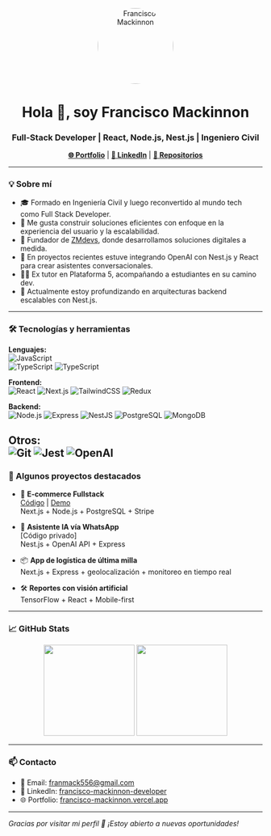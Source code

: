 <p align="center">
  <img src="https://avatars.githubusercontent.com/u/8410298?v=4" width="150" height="150" style="border-radius: 50%;" alt="Francisco Mackinnon"/>
</p>

<h1 align="center">Hola 👋, soy Francisco Mackinnon</h1>
<h3 align="center">Full-Stack Developer | React, Node.js, Nest.js | Ingeniero Civil</h3>

<p align="center">
  <a href="https://francisco-mackinnon.vercel.app" target="_blank"><strong>🌐 Portfolio</strong></a> |
  <a href="https://www.linkedin.com/in/francisco-mackinnon-developer/" target="_blank"><strong>💼 LinkedIn</strong></a> |
  <a href="https://github.com/FranMack" target="_blank"><strong>📂 Repositorios</strong></a>
</p>

---

### 💡 Sobre mí

- 🎓 Formado en Ingeniería Civil y luego reconvertido al mundo tech como Full Stack Developer.
- 🧠 Me gusta construir soluciones eficientes con enfoque en la experiencia del usuario y la escalabilidad.
- 🚀 Fundador de [ZMdevs](https://www.zmdevs.com/), donde desarrollamos soluciones digitales a medida.
- 🤖 En proyectos recientes estuve integrando OpenAI con Nest.js y React para crear asistentes conversacionales.
- 👨‍🏫 Ex tutor en Plataforma 5, acompañando a estudiantes en su camino dev.
- 🌱 Actualmente estoy profundizando en arquitecturas backend escalables con Nest.js.

---

### 🛠️ Tecnologías y herramientas

**Lenguajes:**  
![JavaScript](https://img.shields.io/badge/-JavaScript-black?style=flat&logo=javascript)  
![TypeScript](https://img.shields.io/badge/-TypeScript-black?style=flat&logo=typescript)
![TypeScript](https://img.shields.io/badge/-TypeScript-black?style=flat&logo=typescript)

**Frontend:**  
![React](https://img.shields.io/badge/-React-black?style=flat&logo=react)
![Next.js](https://img.shields.io/badge/-Next.js-black?style=flat&logo=next.js)
![TailwindCSS](https://img.shields.io/badge/-TailwindCSS-black?style=flat&logo=tailwind-css)
![Redux](https://img.shields.io/badge/-Redux-black?style=flat&logo=redux)

**Backend:**  
![Node.js](https://img.shields.io/badge/-Node.js-black?style=flat&logo=node.js)
![Express](https://img.shields.io/badge/-Express-black?style=flat&logo=express)
![NestJS](https://img.shields.io/badge/-Nest.js-black?style=flat&logo=nestjs)
![PostgreSQL](https://img.shields.io/badge/-PostgreSQL-black?style=flat&logo=postgresql)
![MongoDB](https://img.shields.io/badge/-MongoDB-black?style=flat&logo=mongodb)

**Otros:**  
![Git](https://img.shields.io/badge/-Git-black?style=flat&logo=git)
![Jest](https://img.shields.io/badge/-Jest-black?style=flat&logo=jest)
![OpenAI](https://img.shields.io/badge/-OpenAI-black?style=flat&logo=openai)
---

### 📂 Algunos proyectos destacados

- 🛒 **E-commerce Fullstack**  
  [Código](https://github.com/FranMack/ecommerce) | [Demo](https://ecommerce.vercel.app)  
  Next.js + Node.js + PostgreSQL + Stripe

- 🤖 **Asistente IA vía WhatsApp**  
  [Código privado]  
  Nest.js + OpenAI API + Express

- 📦 **App de logística de última milla**  
  Next.js + Express + geolocalización + monitoreo en tiempo real

- 🛠️ **Reportes con visión artificial**  
  TensorFlow + React + Mobile-first

---

### 📈 GitHub Stats

<p align="center">
  <img src="https://github-readme-stats.vercel.app/api?username=FranMack&show_icons=true&theme=tokyonight" height="180"/>
  <img src="https://github-readme-stats.vercel.app/api/top-langs/?username=FranMack&layout=compact&theme=tokyonight" height="180"/>
</p>

---

### 📫 Contacto

- 📧 Email: franmack556@gmail.com  
- 💼 LinkedIn: [francisco-mackinnon-developer](https://www.linkedin.com/in/francisco-mackinnon-developer/)  
- 🌐 Portfolio: [francisco-mackinnon.vercel.app](https://francisco-mackinnon.vercel.app)

---

_Gracias por visitar mi perfil 🙌 ¡Estoy abierto a nuevas oportunidades!_
